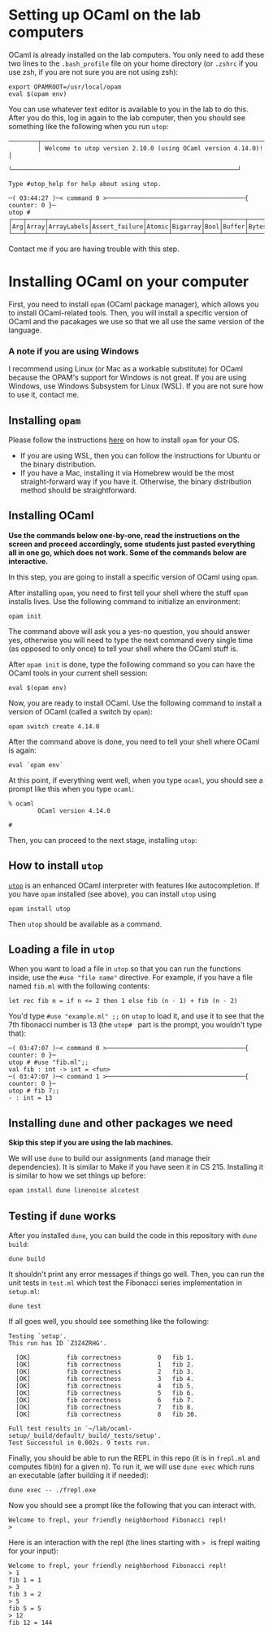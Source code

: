 # Setting up OCaml on the lab computers

OCaml is already installed on the lab computers. You only need to add these two
lines to the `.bash_profile` file on your home directory (or `.zshrc` if you use
zsh, if you are not sure you are not using zsh):

```
export OPAMROOT=/usr/local/opam
eval $(opam env)
```

You can use whatever text editor is available to you in the lab to do
this. After you do this, log in again to the lab computer, then you should see
something like the following when you run `utop`:

```
────────┬──────────────────────────────────────────────────────────────┬────────
        │ Welcome to utop version 2.10.0 (using OCaml version 4.14.0)! │
        └──────────────────────────────────────────────────────────────┘

Type #utop_help for help about using utop.

─( 03:44:27 )─< command 0 >──────────────────────────────────────{ counter: 0 }─
utop #
┌───┬─────┬───────────┬──────────────┬──────┬────────┬────┬──────┬─────┬───────┐
│Arg│Array│ArrayLabels│Assert_failure│Atomic│Bigarray│Bool│Buffer│Bytes│BytesLa│
└───┴─────┴───────────┴──────────────┴──────┴────────┴────┴──────┴─────┴───────┘
```

Contact me if you are having trouble with this step.

# Installing OCaml on your computer

First, you need to install `opam` (OCaml package manager), which allows you to
install OCaml-related tools. Then, you will install a specific version of OCaml
and the pacakages we use so that we all use the same version of the language.

### A note if you are using Windows

I recommend using Linux (or Mac as a workable substitute) for OCaml because the
OPAM's support for Windows is not great. If you are using Windows, use Windows
Subsystem for Linux (WSL). If you are not sure how to use it, contact me.

## Installing `opam`

Please follow the instructions [here](https://opam.ocaml.org/doc/Install.html) on how to install `opam` for your OS.

- If you are using WSL, then you can follow the instructions for Ubuntu or the
  binary distribution.
- If you have a Mac, installing it via Homebrew would be the most
  straight-forward way if you have it. Otherwise, the binary distribution method
  should be straightforward.

## Installing OCaml

**Use the commands below one-by-one, read the instructions on the screen and
proceed accordingly, some students just pasted everything all in one go, which
does not work. Some of the commands below are interactive.**

In this step, you are going to install a specific version of OCaml using `opam`.

After installing `opam`, you need to first tell your shell where the stuff
`opam` installs lives. Use the following command to initialize an environment:

```
opam init
```

The command above will ask you a yes-no question, you should answer yes,
otherwise you will need to type the next command every single time (as opposed
to only once) to tell your shell where the OCaml stuff is.

After `opam init` is done, type the following command so you can have the OCaml tools in your current shell session:

```
eval $(opam env)
```

Now, you are ready to install OCaml. Use the following command to install a version of OCaml (called a switch by `opam`):

```
opam switch create 4.14.0
```

After the command above is done, you need to tell your shell where OCaml is again:

```
eval `opam env`
```

At this point, if everything went well, when you type `ocaml`, you should see a prompt like this when you type `ocaml`:

```
% ocaml
        OCaml version 4.14.0

#
```

Then, you can proceed to the next stage, installing `utop`:

## How to install `utop`

[`utop`](https://opam.ocaml.org/blog/about-utop/) is an enhanced OCaml
interpreter with features like autocompletion. If you have `opam` installed (see
above), you can install `utop` using

```
opam install utop
```

Then `utop` should be available as a command.

## Loading a file in `utop`

When you want to load a file in `utop` so that you can run the functions inside,
use the `#use "file name"` directive. For example, if you have a file named
`fib.ml` with the following contents:

```
let rec fib n = if n <= 2 then 1 else fib (n - 1) + fib (n - 2)
```

You'd type `#use "example.ml" ;;` on `utop` to load it, and use it to see that the 7th fibonacci number is 13 (the
`utop# ` part is the prompt, you wouldn't type that):

```
─( 03:47:07 )─< command 0 >──────────────────────────────────────{ counter: 0 }─
utop # #use "fib.ml";;
val fib : int -> int = <fun>
─( 03:47:07 )─< command 1 >──────────────────────────────────────{ counter: 0 }─
utop # fib 7;;
- : int = 13
```

## Installing `dune` and other packages we need

**Skip this step if you are using the lab machines.**

We will use `dune` to build our assignments (and manage their dependencies). It
is similar to Make if you have seen it in CS 215. Installing it is similar to
how we set things up before:

```bash
opam install dune linenoise alcotest
```

## Testing if `dune` works

After you installed `dune`, you can build the code in this repository with `dune
build`:

```
dune build
```

It shouldn't print any error messages if things go well. Then, you can run the
unit tests in `test.ml` which test the Fibonacci series implementation in `setup.ml`:

```
dune test
```

If all goes well, you should see something like the following:

```
Testing `setup'.
This run has ID `Z3Z4ZRHG'.

  [OK]          fib correctness          0   fib 1.
  [OK]          fib correctness          1   fib 2.
  [OK]          fib correctness          2   fib 3.
  [OK]          fib correctness          3   fib 4.
  [OK]          fib correctness          4   fib 5.
  [OK]          fib correctness          5   fib 6.
  [OK]          fib correctness          6   fib 7.
  [OK]          fib correctness          7   fib 8.
  [OK]          fib correctness          8   fib 30.

Full test results in `~/lab/ocaml-setup/_build/default/_build/_tests/setup'.
Test Successful in 0.002s. 9 tests run.
```

Finally, you should be able to run the REPL in this repo (it is in `frepl.ml`
and computes fib(n) for a given n). To run it, we will use `dune exec` which
runs an executable (after building it if needed):

```
dune exec -- ./frepl.exe
```

Now you should see a prompt like the following that you can interact with.

```
Welcome to frepl, your friendly neighborhood Fibonacci repl!
>
```

Here is an interaction with the repl (the lines starting with `> ` is
frepl waiting for your input):

```
Welcome to frepl, your friendly neighborhood Fibonacci repl!
> 1
fib 1 = 1
> 3
fib 3 = 2
> 5
fib 5 = 5
> 12
fib 12 = 144
```

